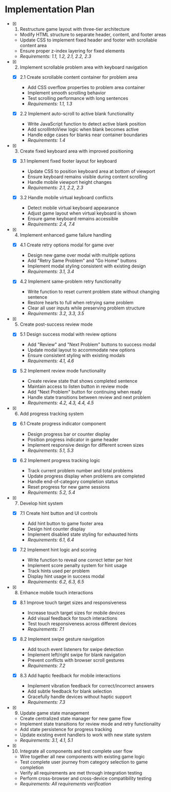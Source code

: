 # Implementation Plan

- [x] 1. Restructure game layout with three-tier architecture

  - Modify HTML structure to separate header, content, and footer areas
  - Update CSS to implement fixed header and footer with scrollable content area
  - Ensure proper z-index layering for fixed elements
  - _Requirements: 1.1, 1.2, 2.1, 2.2, 2.3_

- [x] 2. Implement scrollable problem area with keyboard navigation

  - [x] 2.1 Create scrollable content container for problem area

    - Add CSS overflow properties to problem area container
    - Implement smooth scrolling behavior
    - Test scrolling performance with long sentences
    - _Requirements: 1.1, 1.3_

  - [x] 2.2 Implement auto-scroll to active blank functionality

    - Write JavaScript function to detect active blank position
    - Add scrollIntoView logic when blank becomes active
    - Handle edge cases for blanks near container boundaries
    - _Requirements: 1.4_

- [x] 3. Create fixed keyboard area with improved positioning

  - [x] 3.1 Implement fixed footer layout for keyboard

    - Update CSS to position keyboard area at bottom of viewport
    - Ensure keyboard remains visible during content scrolling
    - Handle mobile viewport height changes
    - _Requirements: 2.1, 2.2, 2.3_

  - [x] 3.2 Handle mobile virtual keyboard conflicts

    - Detect mobile virtual keyboard appearance
    - Adjust game layout when virtual keyboard is shown
    - Ensure game keyboard remains accessible
    - _Requirements: 2.4, 7.4_

- [x] 4. Implement enhanced game failure handling

  - [x] 4.1 Create retry options modal for game over

    - Design new game over modal with multiple options
    - Add "Retry Same Problem" and "Go Home" buttons
    - Implement modal styling consistent with existing design
    - _Requirements: 3.1, 3.4_

  - [x] 4.2 Implement same-problem retry functionality

    - Write function to reset current problem state without changing sentence
    - Restore hearts to full when retrying same problem
    - Clear all user inputs while preserving problem structure
    - _Requirements: 3.2, 3.3, 3.5_

- [x] 5. Create post-success review mode

  - [x] 5.1 Design success modal with review options

    - Add "Review" and "Next Problem" buttons to success modal
    - Update modal layout to accommodate new options
    - Ensure consistent styling with existing modals
    - _Requirements: 4.1, 4.6_

  - [x] 5.2 Implement review mode functionality

    - Create review state that shows completed sentence
    - Maintain access to listen button in review mode
    - Add "Next Problem" button for continuing when ready
    - Handle state transitions between review and next problem
    - _Requirements: 4.2, 4.3, 4.4, 4.5_

- [x] 6. Add progress tracking system

  - [x] 6.1 Create progress indicator component

    - Design progress bar or counter display
    - Position progress indicator in game header
    - Implement responsive design for different screen sizes
    - _Requirements: 5.1, 5.3_

  - [x] 6.2 Implement progress tracking logic

    - Track current problem number and total problems
    - Update progress display when problems are completed
    - Handle end-of-category completion status
    - Reset progress for new game sessions
    - _Requirements: 5.2, 5.4_

- [x] 7. Develop hint system

  - [x] 7.1 Create hint button and UI controls

    - Add hint button to game footer area
    - Design hint counter display
    - Implement disabled state styling for exhausted hints
    - _Requirements: 6.1, 6.4_

  - [x] 7.2 Implement hint logic and scoring

    - Write function to reveal one correct letter per hint
    - Implement score penalty system for hint usage
    - Track hints used per problem
    - Display hint usage in success modal
    - _Requirements: 6.2, 6.3, 6.5_

- [x] 8. Enhance mobile touch interactions

  - [x] 8.1 Improve touch target sizes and responsiveness

    - Increase touch target sizes for mobile devices
    - Add visual feedback for touch interactions
    - Test touch responsiveness across different devices
    - _Requirements: 7.1_

  - [x] 8.2 Implement swipe gesture navigation

    - Add touch event listeners for swipe detection
    - Implement left/right swipe for blank navigation
    - Prevent conflicts with browser scroll gestures
    - _Requirements: 7.2_

  - [x] 8.3 Add haptic feedback for mobile interactions

    - Implement vibration feedback for correct/incorrect answers
    - Add subtle feedback for blank selection
    - Gracefully handle devices without haptic support
    - _Requirements: 7.3_

- [x] 9. Update game state management

  - Create centralized state manager for new game flow
  - Implement state transitions for review mode and retry functionality
  - Add state persistence for progress tracking
  - Update existing event handlers to work with new state system
  - _Requirements: 3.1, 4.1, 5.1_

- [x] 10. Integrate all components and test complete user flow

  - Wire together all new components with existing game logic
  - Test complete user journey from category selection to game completion
  - Verify all requirements are met through integration testing
  - Perform cross-browser and cross-device compatibility testing
  - _Requirements: All requirements verification_
